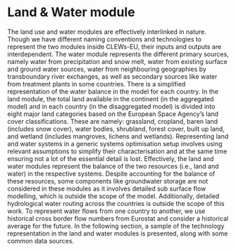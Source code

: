 # Land & Water module
The land use and water modules are effectively interlinked in nature. Though we have different naming conventions and technologies to represent the two modules inside CLEWs-EU, their inputs and outputs are interdependent. The water module represents the different primary sources, namely water from precipitation and snow melt, water from existing surface and ground water sources, water from neighbouring geographies by transboundary river exchanges, as well as secondary sources like water from treatment plants in some countries.  There is a simplified representation of the water balance in the model for each country.  In the land module, the total land available in the continent (in the aggregated model) and in each country (in the disaggregated model) is divided into eight major land categories based on the European Space Agency’s land cover classifications. These are namely: grassland, cropland, baren land (includes snow cover), water bodies, shrubland, forest cover, built up land, and wetland (includes mangroves, lichens and wetlands). Representing land and water systems in a generic systems optimisation setup involves using relevant assumptions to simplify their characterisation and at the same time ensuring not a lot of the essential detail is lost. Effectively, the land and water modules represent the balance of the two resources (i.e., land and water) in the respective systems. Despite accounting for the balance of these resources, some components like groundwater storage are not considered in these modules as it involves detailed sub surface flow modelling, which is outside the scope of the model. Additionally, detailed hydrological water routing across the countries is outside the scope of this work. To represent water flows from one country to another, we use historical cross border flow numbers from Eurostat and consider a historical average for the future. In the following section, a sample of the technology representation in the land and water modules is presented, along with some common data sources. 

